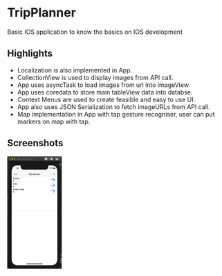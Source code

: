 # TripPlanner
Basic IOS application to know the basics on IOS development

## Highlights
* Localization is also implemented in App.
* CollectionView is used to display images from API call.
* App uses asyncTask to load images from url into imageView.
* App uses coredata to store main tableView data into databse.
* Context Menus are used to create feasible and easy to use UI.
* App also uses JSON Serialization to fetch imageURLs from API call.
* Map implementation in App with tap gesture recogniser, user can put markers on map with tap.

## Screenshots

<img src="screenshots/1.png" height="25%" width="25%"/>



